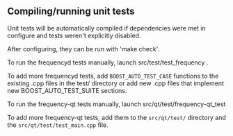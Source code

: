 Compiling/running unit tests
------------------------------------

Unit tests will be automatically compiled if dependencies were met in configure
and tests weren't explicitly disabled.

After configuring, they can be run with 'make check'.

To run the frequencyd tests manually, launch src/test/test_frequency .

To add more frequencyd tests, add `BOOST_AUTO_TEST_CASE` functions to the existing
.cpp files in the test/ directory or add new .cpp files that
implement new BOOST_AUTO_TEST_SUITE sections.

To run the frequency-qt tests manually, launch src/qt/test/frequency-qt_test

To add more frequency-qt tests, add them to the `src/qt/test/` directory and
the `src/qt/test/test_main.cpp` file.
